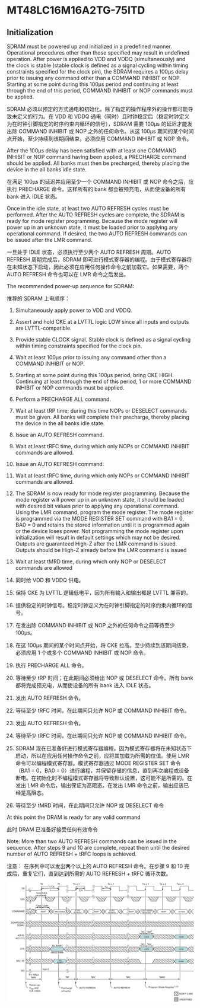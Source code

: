 # MT48LC16M16A2TG-75ITD

## Initialization

SDRAM must be powered up and initialized in a predefined manner. Operational procedures other than those specified may result in undefined operation. After power is applied to VDD and VDDQ (simultaneously) and the clock is stable (stable clock is defined as a signal cycling within timing constraints specified for the clock pin), the SDRAM requires a 100μs delay prior to issuing any command other than a COMMAND INHIBIT or NOP. Starting at some point during this 100μs period and continuing at least through the end of this period, COMMAND INHIBIT or NOP commands must be applied.

SDRAM 必须以预定的方式通电和初始化。除了指定的操作程序外的操作都可能导致未定义的行为。在 VDD 和 VDDQ 通电（同时）且时钟稳定后（稳定时钟定义为在时钟引脚指定的时序约束内循环的信号），SDRAM 需要 100μs 的延迟才能发出除 COMMAND INHIBIT 或 NOP 之外的任何命令。从这 100μs 期间的某个时间点开始，至少持续到该期间结束，必须应用 COMMAND INHIBIT 或 NOP 命令。

After the 100μs delay has been satisfied with at least one COMMAND INHIBIT or NOP command having been applied, a PRECHARGE command should be applied. All banks must then be precharged, thereby placing the device in the all banks idle state.

在满足 100μs 的延迟并应用至少一个 COMMAND INHIBIT 或 NOP 命令之后，应执行 PRECHARGE 命令。这样所有的 bank 都会被预充电，从而使设备的所有 bank 进入 IDLE 状态。

Once in the idle state, at least two AUTO REFRESH cycles must be performed. After the AUTO REFRESH cycles are complete, the SDRAM is ready for mode register programming. Because the mode register will power up in an unknown state, it must be loaded prior to applying any operational command. If desired, the two AUTO REFRESH commands can be issued after the LMR command.

一旦处于 IDLE 状态，必须执行至少两个 AUTO REFRESH 周期。AUTO REFRESH 周期完成后，SDRAM 即可进行模式寄存器的编程。由于模式寄存器将在未知状态下启动，因此必须在应用任何操作命令之前加载它。如果需要，两个 AUTO REFRESH 命令也可以在 LMR 命令之后发出。

The recommended power-up sequence for SDRAM:

推荐的 SDRAM 上电顺序：

1. Simultaneously apply power to VDD and VDDQ.
2. Assert and hold CKE at a LVTTL logic LOW since all inputs and outputs are LVTTL-compatible.
3. Provide stable CLOCK signal. Stable clock is defined as a signal cycling within timing constraints specified for the clock pin.
4. Wait at least 100μs prior to issuing any command other than a COMMAND INHIBIT or NOP.
5. Starting at some point during this 100μs period, bring CKE HIGH. Continuing at least through the end of this period, 1 or more COMMAND INHIBIT or NOP commands must be applied.
6. Perform a PRECHARGE ALL command.
7. Wait at least tRP time; during this time NOPs or DESELECT commands must be given. All banks will complete their precharge, thereby placing the device in the all banks idle state.
8. Issue an AUTO REFRESH command.
9. Wait at least tRFC time, during which only NOPs or COMMAND INHIBIT commands are allowed.
10. Issue an AUTO REFRESH command.
11. Wait at least tRFC time, during which only NOPs or COMMAND INHIBIT commands are allowed.
12. The SDRAM is now ready for mode register programming. Because the mode register will power up in an unknown state, it should be loaded with desired bit values prior to applying any operational command. Using the LMR command, program the mode register. The mode register is programmed via the MODE REGISTER SET command with BA1 = 0, BA0 = 0 and retains the stored information until it is programmed again or the device loses power. Not programming the mode register upon initialization will result in default settings which may not be desired. Outputs are guaranteed High-Z after the LMR command is issued. Outputs should be High-Z already before the LMR command is issued
13. Wait at least tMRD time, during which only NOP or DESELECT commands are allowed

1. 同时给 VDD 和 VDDQ 供电。
2. 保持 CKE 为 LVTTL 逻辑低电平，因为所有输入和输出都是 LVTTL 兼容的。
3. 提供稳定的时钟信号。稳定时钟定义为在时钟引脚指定的时序约束内循环的信号。
4. 在发出除 COMMAND INHIBIT 或 NOP 之外的任何命令之前等待至少 100μs。
5. 在这 100μs 期间的某个时间点开始，将 CKE 拉高。至少持续到该期间结束，必须应用 1 个或多个 COMMAND INHIBIT 或 NOP 命令。
6. 执行 PRECHARGE ALL 命令。
7. 等待至少 tRP 时间；在此期间必须给出 NOP 或 DESELECT 命令。所有 bank 都将完成预充电，从而使设备的所有 bank 进入 IDLE 状态。
8. 发出 AUTO REFRESH 命令。
9. 等待至少 tRFC 时间，在此期间只允许 NOP 或 COMMAND INHIBIT 命令。
10. 发出 AUTO REFRESH 命令。
11. 等待至少 tRFC 时间，在此期间只允许 NOP 或 COMMAND INHIBIT 命令。
12. SDRAM 现在已准备好进行模式寄存器编程。因为模式寄存器将在未知状态下启动，所以在应用任何操作命令之前，应将其加载为所需的位值。使用 LMR 命令可以编程模式寄存器。模式寄存器通过 MODE REGISTER SET 命令（BA1 = 0，BA0 = 0）进行编程，并保留存储的信息，直到再次编程或设备断电。在初始化时不编程模式寄存器将导致默认设置，这可能不是所需的。在发出 LMR 命令后，输出保证为高阻态。在发出 LMR 命令之前，输出应该已经是高阻态。
13. 等待至少 tMRD 时间，在此期间只允许 NOP 或 DESELECT 命令

At this point the DRAM is ready for any valid command

此时 DRAM 已准备好接受任何有效命令

Note:
More than two AUTO REFRESH commands can be issued in the sequence. After steps 9 and 10 are complete, repeat them until the desired number of AUTO REFRESH + tRFC loops is achieved.

注意：
在序列中可以发出两个以上的 AUTO REFRESH 命令。在步骤 9 和 10 完成后，重复它们，直到达到所需的 AUTO REFRESH + tRFC 循环次数。

![初始化时序图](./img/initialization.png)

